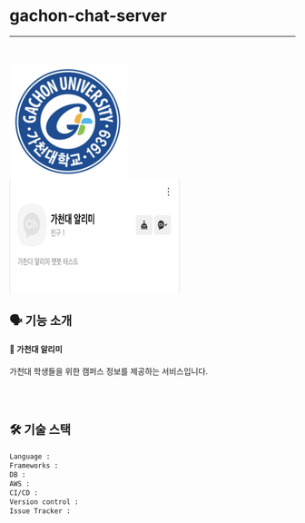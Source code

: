 # gachon-chat-server

---

<br/><br/>
<img src="image/gachon.png" width=207>
<img src="image/kakao-channel.png" width=300 height=200>

## 🗣 기능 소개

#### 🏫 가천대 알리미 

가천대 학생들을 위한 캠퍼스 정보를 제공하는 서비스입니다.

<br/><br/>

## 🛠 기술 스택
```
Language : 
Frameworks :
DB : 
AWS : 
CI/CD : 
Version control : 
Issue Tracker :
```